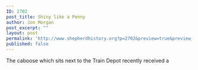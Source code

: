 ```yaml
---
ID: 2702
post_title: Shiny like a Penny
author: Jon Morgan
post_excerpt: ""
layout: post
permalink: 'http://www.shepherdhistory.org?p=2702&preview=true&preview_id=2702'
published: false
---
```

The caboose which sits next to the Train Depot recently received a